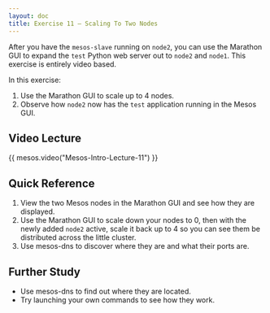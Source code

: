 ```yaml
---
layout: doc
title: Exercise 11 – Scaling To Two Nodes
---
```


After you have the ``mesos-slave`` running on ``node2``, you can use the Marathon GUI to expand the ``test`` Python web server out to ``node2`` and ``node1``.  This exercise is entirely video based.

In this exercise:

1. Use the Marathon GUI to scale up to 4 nodes.
2. Observe how ``node2`` now has the ``test`` application running in the Mesos GUI.

Video Lecture
-------------

{{ mesos.video("Mesos-Intro-Lecture-11") }}


Quick Reference
---------------

1. View the two Mesos nodes in the Marathon GUI and see how they are displayed.
2. Use the Marathon GUI to scale down your nodes to 0, then with the newly added ``node2`` active, scale it back up to 4 so you can see them be distributed across the little cluster.
3. Use mesos-dns to discover where they are and what their ports are.


Further Study
-------------

* Use mesos-dns to find out where they are located.
* Try launching your own commands to see how they work.
